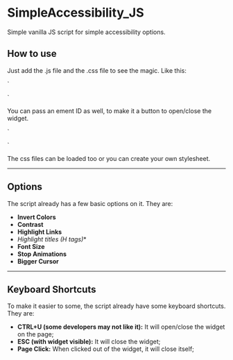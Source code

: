 # SimpleAccessibility_JS
Simple vanilla JS script for simple accessibility options.

## How to use
Just add the .js file and the .css file to see the magic. Like this:

`
<script src='path/to/jsfile.js'></script>
<script>
  ACCESSIBILITY.createAccessibility();
</script>`

You can pass an ement ID as well, to make it a button to open/close the widget.


`
<script src='path/to/jsfile.js'></script>
<script>
  ACCESSIBILITY.createAccessibility("myElementId");
</script>`

The css files can be loaded too or you can create your own stylesheet.

---

## Options
The script already has a few basic options on it. They are:

- **Invert Colors** 
- **Contrast**
- **Highlight Links**
- **Highlight titles (H* tags)**
- **Font Size**
- **Stop Animations**
- **Bigger Cursor**

---

## Keyboard Shortcuts

To make it easier to some, the script already have some keyboard shortcuts. They are:
- **CTRL+U (some developers may not like it):** It will open/close the widget on the page;
- **ESC (with widget visible):** It will close the widget;
- **Page Click:** When clicked out of the widget, it will close itself;


